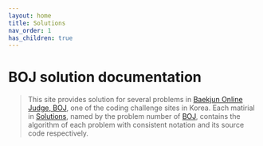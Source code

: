 ```yaml
---
layout: home
title: Solutions
nav_order: 1
has_children: true
---
```

# BOJ solution documentation
> This site provides solution for several problems in [Baekjun Online Judge, BOJ](https://www.acmicpc.net/), one of the coding challenge sites in Korea. Each matirial in [Solutions](##-solutions), named by the problem number of [BOJ](https://www.acmicpc.net/), contains the algorithm of each problem with consistent notation and its source code respectively.
